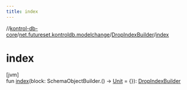 ```yaml
---
title: index
---
```

//[kontrol-db-core](../../../index.html)/[net.futureset.kontroldb.modelchange](../index.html)/[DropIndexBuilder](index.html)/[index](--index--.html)



# index



[jvm]\
fun [index](--index--.html)(block: SchemaObjectBuilder.() -&gt; [Unit](https://kotlinlang.org/api/latest/jvm/stdlib/kotlin/-unit/index.html) = {}): [DropIndexBuilder](index.html)





